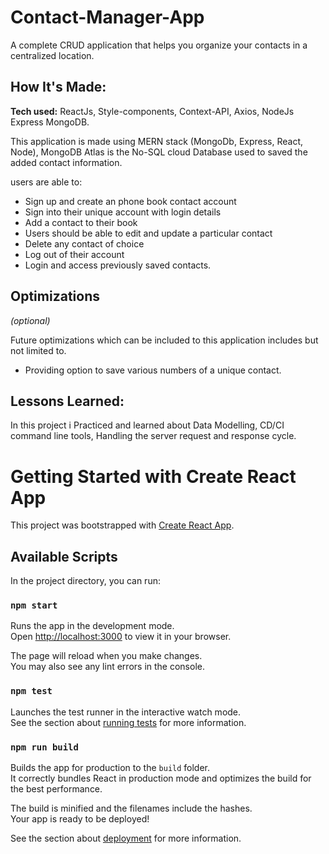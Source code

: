 # Contact-Manager-App
A complete CRUD application that helps you organize your contacts in a centralized location.


## How It's Made:

**Tech used:** ReactJs, Style-components, Context-API, Axios, NodeJs Express MongoDB.

This application is made using MERN stack (MongoDb, Express, React, Node), MongoDB Atlas is the No-SQL cloud Database used to saved the added contact information.

users are able to:

- Sign up and create an phone book contact account
- Sign into their unique account with login details
- Add a contact to their book
- Users should be able to edit and update a particular contact
- Delete any contact of choice
- Log out of their account
- Login and access previously saved contacts.

## Optimizations

_(optional)_

Future optimizations which can be included to this application includes but not limited to.

- Providing option to save various numbers of a unique contact.

## Lessons Learned:

In this project i Practiced and learned about Data Modelling, CD/CI command line tools, Handling the server request and response cycle.

<!-- ## Examples:
Take a look at these couple examples that I have in my own portfolio:

**Palettable:** https://github.com/alecortega/palettable

**Twitter Battle:** https://github.com/alecortega/twitter-battle

**Patch Panel:** https://github.com/alecortega/patch-panel
 -->

# Getting Started with Create React App

This project was bootstrapped with [Create React App](https://github.com/facebook/create-react-app).

## Available Scripts

In the project directory, you can run:

### `npm start`

Runs the app in the development mode.\
Open [http://localhost:3000](http://localhost:3000) to view it in your browser.

The page will reload when you make changes.\
You may also see any lint errors in the console.

### `npm test`

Launches the test runner in the interactive watch mode.\
See the section about [running tests](https://facebook.github.io/create-react-app/docs/running-tests) for more information.

### `npm run build`

Builds the app for production to the `build` folder.\
It correctly bundles React in production mode and optimizes the build for the best performance.

The build is minified and the filenames include the hashes.\
Your app is ready to be deployed!

See the section about [deployment](https://facebook.github.io/create-react-app/docs/deployment) for more information.
